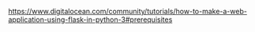 https://www.digitalocean.com/community/tutorials/how-to-make-a-web-application-using-flask-in-python-3#prerequisites
